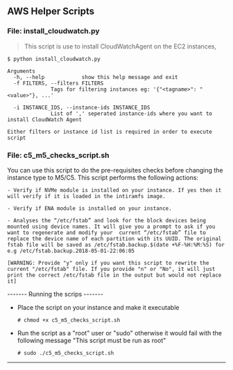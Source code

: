 ## AWS Helper Scripts

### File: install_cloudwatch.py
 > This script is use to install CloudWatchAgent on the EC2 instances, 

```
$ python install_cloudwatch.py
```
```
Arguments
  -h, --help            show this help message and exit
  -f FILTERS, --filters FILTERS
              Tags for filtering instances eg: '{"<tagname>": "<value>"}, ...'
              
  -i INSTANCE_IDS, --instance-ids INSTANCE_IDS
              List of ',' seperated instance-ids where you want to install CloudWatch Agent
                        
Either filters or instance id list is required in order to execute script 
```

### File: c5_m5_checks_script.sh

You can use this script to do the pre-requisites checks before changing the instance type to M5/C5. This script performs the following actions:

    - Verify if NVMe module is installed on your instance. If yes then it will verify if it is loaded in the intiramfs image.

    - Verify if ENA module is installed on your instance.

    - Analyses the “/etc/fstab” and look for the block devices being mounted using device names. It will give you a prompt to ask if you want to regenerate and modify your  current “/etc/fstab” file to replace the device name of each partition with its UUID. The original fstab file will be saved as /etc/fstab.backup.$(date +%F-%H:%M:%S) for e.g /etc/fstab.backup.2018-05-01-22:06:05

    [WARNING: Provide "y" only if you want this script to rewrite the current "/etc/fstab" file. If you provide "n" or "No", it will just print the correct /etc/fstab file in the output but would not replace it]


------- Running the scrips -------

- Place the script on your instance and make it executable

    `# chmod +x c5_m5_checks_script.sh`

- Run the script as a "root" user or "sudo" otherwise it would fail with the following message "This script must be run as root"

    `# sudo ./c5_m5_checks_script.sh`

----------------------------------
